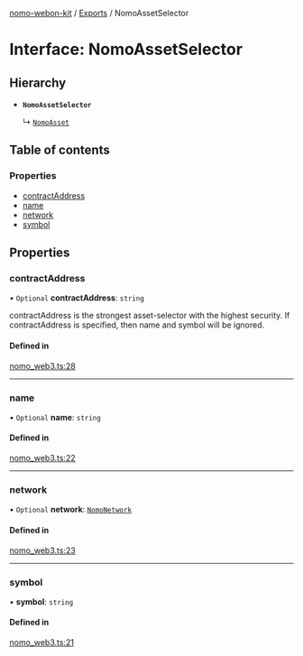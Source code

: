 [nomo-webon-kit](../README.md) / [Exports](../modules.md) / NomoAssetSelector

# Interface: NomoAssetSelector

## Hierarchy

- **`NomoAssetSelector`**

  ↳ [`NomoAsset`](NomoAsset.md)

## Table of contents

### Properties

- [contractAddress](NomoAssetSelector.md#contractaddress)
- [name](NomoAssetSelector.md#name)
- [network](NomoAssetSelector.md#network)
- [symbol](NomoAssetSelector.md#symbol)

## Properties

### contractAddress

• `Optional` **contractAddress**: `string`

contractAddress is the strongest asset-selector with the highest security.
If contractAddress is specified, then name and symbol will be ignored.

#### Defined in

[nomo_web3.ts:28](https://github.com/nomo-app/nomo-webon-kit/blob/b330679/nomo-webon-kit/src/nomo_web3.ts#L28)

___

### name

• `Optional` **name**: `string`

#### Defined in

[nomo_web3.ts:22](https://github.com/nomo-app/nomo-webon-kit/blob/b330679/nomo-webon-kit/src/nomo_web3.ts#L22)

___

### network

• `Optional` **network**: [`NomoNetwork`](../modules.md#nomonetwork)

#### Defined in

[nomo_web3.ts:23](https://github.com/nomo-app/nomo-webon-kit/blob/b330679/nomo-webon-kit/src/nomo_web3.ts#L23)

___

### symbol

• **symbol**: `string`

#### Defined in

[nomo_web3.ts:21](https://github.com/nomo-app/nomo-webon-kit/blob/b330679/nomo-webon-kit/src/nomo_web3.ts#L21)
